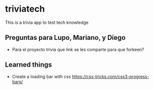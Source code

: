 # triviatech
This is a trivia app to test tech knowledge

## Preguntas para Lupo, Mariano, y Diego
- Para el proyecto trivia que link se les comparte para que forkeen?

## Learned things
- Create a loading bar with css https://css-tricks.com/css3-progress-bars/
